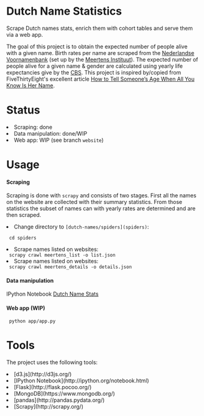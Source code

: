 # Dutch Name Statistics

Scrape Dutch names stats, enrich them with cohort tables and serve them via a web app.

The goal of this project is to obtain the expected number of people alive with a given name. Birth rates per name are scraped from the [Nederlandse Voornamenbank](http://meertens.knaw.nl/nvb/) (set up by the [Meertens Instituut](http://www.meertens.knaw.nl/)). The expected number of people alive for a given name & gender are calculated using yearly life expectancies give by the [CBS](http://www.cbs.nl). This project is inspired by/copied from FiveThirtyEight's excellent article [How to Tell Someone’s Age When All You Know Is Her Name](http://fivethirtyeight.com/features/how-to-tell-someones-age-when-all-you-know-is-her-name/).


# Status
<li> Scraping: done </li>
<li> Data manipulation: done/WIP </li>
<li> Web app: WIP (see branch <code>website</code>) </li>


# Usage


#### Scraping

Scraping is done with <code>scrapy</code> and consists of two stages. First all the names on the website are collected with their summary statistics. From those statistics the subset of names can with yearly rates are determined and are then scraped.

<li> Change directory to <code>[dutch-names/spiders](spiders)</code>: </li>

<code> cd spiders </code>

<li> Scrape names listed on websites: </li>
<code> scrapy crawl meertens_list -o list.json </code>

<li> Scrape names listed on websites: </li>
<code> scrapy crawl meertens_details -o details.json </code>


#### Data manipulation
IPython Notebook [Dutch Name Stats](Dutch%20Name%20Stats.ipynb)


#### Web app (WIP)
<code> python app/app.py </code>


# Tools

The project  uses the following tools:

<li> [d3.js](http://d3js.org/) </li>
<li> [IPython Notebook](http://ipython.org/notebook.html) </li>
<li> [Flask](http://flask.pocoo.org/) </li>
<li> [MongoDB](https://www.mongodb.org/) </li>
<li> [pandas](http://pandas.pydata.org/) </li>
<li> [Scrapy](http://scrapy.org/) </li>
